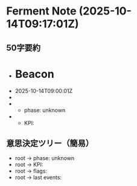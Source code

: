 # Ferment Note (2025-10-14T09:17:01Z)

## 50字要約
- # Beacon
- 2025-10-14T09:00:01Z
- 
- - phase: unknown
- - KPI:

## 意思決定ツリー（簡易）
- root -> phase: unknown
- root -> KPI:
- root -> flags:
- root -> last events:
